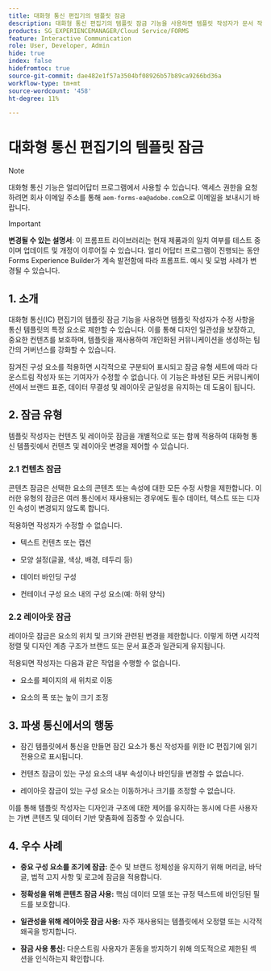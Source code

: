```yaml
---
title: 대화형 통신 편집기의 템플릿 잠금
description: 대화형 통신 편집기의 템플릿 잠금 기능을 사용하면 템플릿 작성자가 문서 작성자의 레이아웃이나 콘텐츠를 잠글 수 있습니다.
products: SG_EXPERIENCEMANAGER/Cloud Service/FORMS
feature: Interactive Communication
role: User, Developer, Admin
hide: true
index: false
hidefromtoc: true
source-git-commit: dae482e1f57a3504bf08926b57b89ca9266bd36a
workflow-type: tm+mt
source-wordcount: '458'
ht-degree: 11%

---
```



# 대화형 통신 편집기의 템플릿 잠금

>[!NOTE]
>
> 대화형 통신 기능은 얼리어답터 프로그램에서 사용할 수 있습니다. 액세스 권한을 요청하려면 회사 이메일 주소를 통해 `aem-forms-ea@adobe.com`으로 이메일을 보내시기 바랍니다.

>[!IMPORTANT]
>
> **변경될 수 있는 설명서**: 이 프롬프트 라이브러리는 현재 제품과의 일치 여부를 테스트 중이며 업데이트 및 개정이 이루어질 수 있습니다. 얼리 어답터 프로그램이 진행되는 동안 Forms Experience Builder가 계속 발전함에 따라 프롬프트. 예시 및 모범 사례가 변경될 수 있습니다.

## &#x200B;1. 소개

대화형 통신(IC) 편집기의 템플릿 잠금 기능을 사용하면 템플릿 작성자가 수정 사항을 통신 템플릿의 특정 요소로 제한할 수 있습니다. 이를 통해 디자인 일관성을 보장하고, 중요한 컨텐츠를 보호하며, 템플릿을 재사용하여 개인화된 커뮤니케이션을 생성하는 팀 간의 거버넌스를 강화할 수 있습니다.

잠겨진 구성 요소를 적용하면 시각적으로 구분되어 표시되고 잠금 유형 세트에 따라 다운스트림 작성자 또는 기여자가 수정할 수 없습니다. 이 기능은 파생된 모든 커뮤니케이션에서 브랜드 표준, 데이터 무결성 및 레이아웃 균일성을 유지하는 데 도움이 됩니다.

## &#x200B;2. 잠금 유형

템플릿 작성자는 컨텐츠 및 레이아웃 잠금을 개별적으로 또는 함께 적용하여 대화형 통신 템플릿에서 컨텐츠 및 레이아웃 변경을 제어할 수 있습니다.

### 2.1 컨텐츠 잠금

콘텐츠 잠금은 선택한 요소의 콘텐츠 또는 속성에 대한 모든 수정 사항을 제한합니다. 이러한 유형의 잠금은 여러 통신에서 재사용되는 경우에도 필수 데이터, 텍스트 또는 디자인 속성이 변경되지 않도록 합니다.

적용하면 작성자가 수정할 수 없습니다.

- 텍스트 컨텐츠 또는 캡션

- 모양 설정(글꼴, 색상, 배경, 테두리 등)

- 데이터 바인딩 구성

- 컨테이너 구성 요소 내의 구성 요소(예: 하위 양식)

### 2.2 레이아웃 잠금

레이아웃 잠금은 요소의 위치 및 크기와 관련된 변경을 제한합니다. 이렇게 하면 시각적 정렬 및 디자인 계층 구조가 브랜드 또는 문서 표준과 일관되게 유지됩니다.

적용되면 작성자는 다음과 같은 작업을 수행할 수 없습니다.

- 요소를 페이지의 새 위치로 이동

- 요소의 폭 또는 높이 크기 조정

## &#x200B;3. 파생 통신에서의 행동

- 잠긴 템플릿에서 통신을 만들면 잠긴 요소가 통신 작성자를 위한 IC 편집기에 읽기 전용으로 표시됩니다.

- 컨텐츠 잠금이 있는 구성 요소의 내부 속성이나 바인딩을 변경할 수 없습니다.

- 레이아웃 잠금이 있는 구성 요소는 이동하거나 크기를 조정할 수 없습니다.

이를 통해 템플릿 작성자는 디자인과 구조에 대한 제어를 유지하는 동시에 다른 사용자는 가변 콘텐츠 및 데이터 기반 맞춤화에 집중할 수 있습니다.

## &#x200B;4. 우수 사례

- **중요 구성 요소를 조기에 잠금:** 준수 및 브랜드 정체성을 유지하기 위해 머리글, 바닥글, 법적 고지 사항 및 로고에 잠금을 적용합니다.

- **정확성을 위해 콘텐츠 잠금 사용:** 핵심 데이터 모델 또는 규정 텍스트에 바인딩된 필드를 보호합니다.

- **일관성을 위해 레이아웃 잠금 사용:** 자주 재사용되는 템플릿에서 오정렬 또는 시각적 왜곡을 방지합니다.

- **잠금 사용 통신:** 다운스트림 사용자가 혼동을 방지하기 위해 의도적으로 제한된 섹션을 인식하는지 확인합니다.
